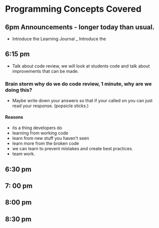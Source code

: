# Programming Concepts Covered

## 6pm Announcements - longer today than usual. 
- Introduce the Learning Journal
_ Introduce the 


## 6:15 pm

- Talk about code review, we will look at students code and talk about improvements that can be made. 
### Brain storm why do we do code review, 1 minute, why are we doing this? 
- Maybe write down your answers so that if your called on you can just read your response. (popsicle sticks.)
#### Reasons 
- its a thing developers do
- learning from working code
- learn from new stuff you haven't seen
- learn more from the broken code
- we can learn to prevent mistakes and create best practices. 
- team work. 


## 6:30 pm

## 7: 00 pm

## 8:00 pm

## 8:30 pm
